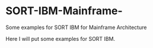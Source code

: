 # SORT-IBM-Mainframe-
Some examples for SORT IBM for Mainframe Architecture

Here I will put some examples for SORT IBM.
